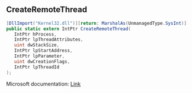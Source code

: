 ## CreateRemoteThread

```csharp
[DllImport("Kernel32.dll")][return: MarshalAs(UnmanagedType.SysInt)]
public static extern IntPtr CreateRemoteThread(
   IntPtr hProcess,
   IntPtr lpThreadAttributes,
   uint dwStackSize,
   IntPtr lpStartAddress,
   IntPtr lpParameter,
   uint dwCreationFlags,
   IntPtr lpThreadId
);
```

Microsoft documentation: [Link](https://docs.microsoft.com/en-us/windows/win32/api/processthreadsapi/nf-processthreadsapi-createremotethread)
